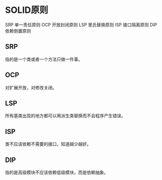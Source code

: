 # SOLID原则

SRP 单一责任原则 OCP 开放封闭原则 LSP 里氏替换原则 ISP 接口隔离原则 DIP 依赖倒置原则

## SRP

指的是一个类或者一个方法只做一件事。

## OCP

对扩展开放，对修改关闭。

## LSP

所有基类出现的地方都可以用派生类替换而不会程序产生错误。

## ISP

类不应该依赖不需要的接口，知道越少越好。

## DIP

指的是高级模块不应该依赖低级模块，而是依赖抽象。

